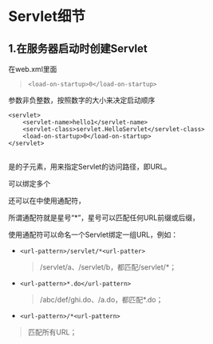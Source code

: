 Servlet细节
=======================
## 1.在服务器启动时创建Servlet
  在web.xml里面

  > `<load-on-startup>0</load-on-startup>`

参数非负整数，按照数字的大小来决定启动顺序

    <servlet>
		<servlet-name>hello1</servlet-name>
		<servlet-class>servlet.HelloServlet</servlet-class>
		<load-on-startup>0</load-on-startup>
	</servlet>

##  <url-pattern> 

<url-pattern>是<servlet-mapping>的子元素，用来指定Servlet的访问路径，即URL。

可以绑定多个
  
还可以在<url-pattern>中使用通配符，

所谓通配符就是星号“*”，星号可以匹配任何URL前缀或后缀，

使用通配符可以命名一个Servlet绑定一组URL，例如：

* `<url-pattern>/servlet/*<url-patter>`
  > /servlet/a、/servlet/b，都匹配/servlet/*；
	
* `<url-pattern>*.do</url-pattern>`
  > /abc/def/ghi.do、/a.do，都匹配*.do；
	
* `<url-pattern>/*<url-pattern>`
 > 匹配所有URL；
 

